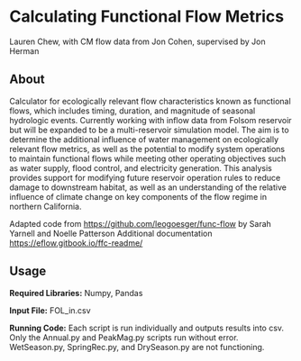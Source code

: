 # Calculating Functional Flow Metrics

Lauren Chew, with CM flow data from Jon Cohen, supervised by Jon Herman

## About
Calculator for ecologically relevant flow characteristics known as functional flows, which includes timing, duration, and magnitude of seasonal hydrologic events. Currently working with inflow data from Folsom reservoir but will be expanded to be  a multi-reservoir simulation model. The aim is to determine the additional influence of water management on ecologically relevant flow metrics, as well as the potential to modify system operations to maintain functional flows while meeting other operating objectives such as water supply, flood control, and electricity generation. This analysis provides support for modifying future reservoir operation rules to reduce damage to downstream habitat, as well as an understanding of the relative influence of climate change on key components of the flow regime in northern California.

Adapted code from https://github.com/leogoesger/func-flow by Sarah Yarnell and Noelle Patterson
Additional documentation https://eflow.gitbook.io/ffc-readme/ 
## Usage

**Required Libraries:** Numpy, Pandas

**Input File:** FOL_in.csv

**Running Code:** Each script is run individually and outputs results into csv. Only the Annual.py and PeakMag.py scripts run without error. WetSeason.py, SpringRec.py, and DrySeason.py are not functioning.
